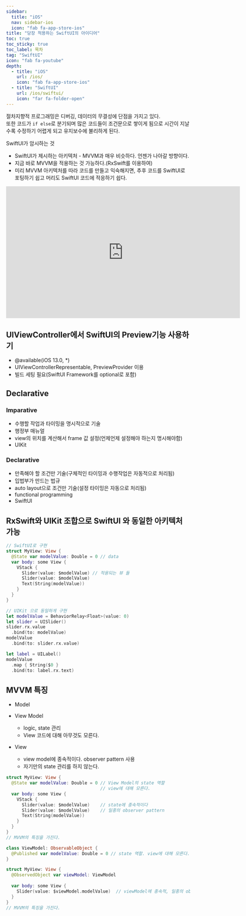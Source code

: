 ```yaml
---
sidebar:
  title: "iOS"
  nav: sidebar-ios
  icon: "fab fa-app-store-ios"
title: "당장 적용하는 SwiftUI의 아이디어"
toc: true
toc_sticky: true
toc_label: 목차
tag: "SwiftUI"
icon: "fab fa-youtube"
depth:
  - title: "iOS"
    url: /ios/
    icon: "fab fa-app-store-ios"
  - title: "SwiftUI"
    url: /ios/swiftui/
    icon: "far fa-folder-open"
---
```

절차지향적 프로그래밍은 디버깅, 데이터의 무결성에 단점을 가지고 있다.  
또한 코드가 `if else`로 분기되며 많은 코드들이 조건문으로 쌓이게 됨으로 시간이 지날수록 수정하기 어렵게 되고 유지보수에 불리하게 된다.
 
SwiftUI가 암시하는 것
- SwiftUI가 제시하는 아키텍처 - MVVM과 매우 비슷하다.
  언젠가 나아갈 방향이다.
- 지금 바로 MVVM을 적용하는 것 가능하다.(RxSwift를 이용하여)
- 미리 MVVM 아키텍처를 따라 코드를 만들고 익숙해지면, 추후 코드를 SwiftUI로 포팅하기 쉽고 머리도 SwiftUI 코드에 적응하기 쉽다.

<iframe width="640" height="360" src="https://www.youtube-nocookie.com/embed/7fanl8FrAbY" frameborder="0" allowfullscreen></iframe>

## UIViewController에서 SwiftUI의 Preview기능 사용하기
- @available(iOS 13.0, *)
- UIViewControllerRepresentable, PreviewProvider 이용
- 빌드 세팅 필요(SwiftUI Framework를 optional로 포함)

## Declarative 
### Imparative
- 수행할 작업과 타이밍을 명시적으로 기술
- 행정부 매뉴얼
- view의 위치를 계산해서 frame 값 설정(언제언제 설정해야 하는지 명시해야함)
- UIKit

### Declarative
- 만족해야 할 조건만 기술(구체적인 타이밍과 수행작업은 자동적으로 처리됨)
- 입법부가 만드는 법규
- auto layout으로 조건만 기술(설정 타이밍은 자동으로 처리됨)
- functional programming
- SwiftUI

## RxSwift와 UIKit 조합으로 SwiftUI 와 동일한 아키텍처 가능
```swift
// SwiftUI로 구현
struct MyView: View {
  @State var modelValue: Double = 0 // data
  var body: some View {
    VStack {
      Slider(value: $modelValue) // 적용되는 뷰 들
      Slider(value: $modelValue)
      Text(String(modelValue))
    }
  }
}
```

```swift
// UIKit 으로 동일하게 구현
let modelValue = BehaviorRelay<Float>(value: 0)
let slider = UISlider()
slider.rx.value
  .bind(to: modelValue)
modelValue
  .bind(to: slider.rx.value)

let label = UILabel()
modelValue
  .map { String($0 }
  .bind(to: label.rx.text)
```

## MVVM 특징
- Model
- View Model
  * logic, state 관리
  * View 코드에 대해 아무것도 모른다.
  
- View
  * view model에 종속적이다. observer pattern 사용
  * 자기만의 state 관리를 하지 않는다.
  
```swift
struct MyView: View {
  @State var modelValue: Double = 0 // View Model의 state 역할
                                    // view에 대해 모른다.
  var body: some View {             
    VStack {
      Slider(value: $modelValue)    // state에 종속적이다
      Slider(value: $modelValue)    // 일종의 observer pattern
      Text(String(modelValue))
    }
  }
}
// MVVM의 특징을 가진다.
```
```swift
class ViewModel: ObservableObject {
  @Published var modelValue: Double = 0 // state 역할. view에 대해 모른다.
}

struct MyView: View {
  @ObservedObject var viewModel: ViewModel
  
  var body: some View {
    Slider(value: $viewModel.modelValue)  // viewModel에 종속적, 일종의 observer pattern
  }
}
// MVVM의 특징을 가진다.
```
